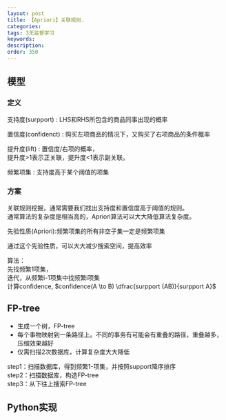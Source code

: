 ```yaml
---
layout: post
title: 【Apriori】关联规则.
categories:
tags: 3无监督学习
keywords:
description:
order: 350
---
```



## 模型
### 定义
支持度(surpport)
: LHS和RHS所包含的商品同事出现的概率

置信度(confidenct)
: 购买左项商品的情况下，又购买了右项商品的条件概率

提升度(lift)
: 置信度/右项的概率，  
提升度>1表示正关联，提升度<1表示副关联。  

频繁项集
: 支持度高于某个阈值的项集


### 方案
关联规则挖掘，通常需要我们找出支持度和置信度高于阈值的规则。  
通常算法的复杂度是相当高的，Apriori算法可以大大降低算法复杂度。  


先验性质(Apriori):频繁项集的所有非空子集一定是频繁项集  


通过这个先验性质，可以大大减少搜索空间，提高效率  


算法：  
先找频繁1项集，  
迭代，从频繁i-1项集中找频繁i项集   
计算confidence, $confidence(A \to B) \dfrac{surpport (AB)}{surpport A}$  


## FP-tree
- 生成一个树，FP-tree
- 每个事物映射到一条路径上。不同的事务有可能会有重叠的路径，重叠越多，压缩效果越好
- 仅需扫描2次数据库，计算复杂度大大降低


step1：扫描数据库，得到频繁1-项集，并按照support降序排序  
step2：扫描数据库，构造FP-tree  
step3：从下往上搜索FP-tree  

## Python实现
